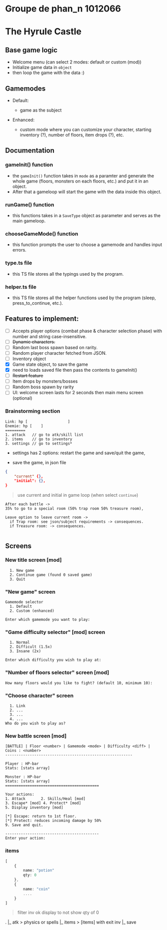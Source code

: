 # Groupe de phan_n 1012066

# The Hyrule Castle

## Base game logic

- Welcome menu (can select 2 modes: default or custom (mod))
- Initialize game data in `object`
- then loop the game with the data :)



	
## Gamemodes

- Default:

  - game as the subject

- Enhanced:
  - custom mode where you can customize your character, starting inventory (?), number of floors, item drops (?), etc. 

## Documentation
### gameInit() function

- the `gameInit()` function takes in `mode` as a paramter and generate the whole game (floors, monsters on each floors, etc.) and put it in an object. 
- After that a gameloop will start the game with the data inside this object.

### runGame() function

- this functions takes in a `SaveType` object as parameter and serves as the main gameloop.

### chooseGameMode() function
- this function prompts the user to choose a gamemode and handles input errors.

### type.ts file
- this TS file stores all the typings used by the program.

### helper.ts file
- this TS file stores all the helper functions used by the program (sleep, press_to_continue, etc.).
## Features to implement:

- [ ] Accepts player options (combat phase & character selection phase) with number and string case-insensitive.
- [ ] ~~Dynamic characters.~~
- [ ] Random last boss spawn based on rarity.
- [ ] Random player character fetched from JSON.
- [ ] Inventory object
- [x] Game state object, to save the game
- [x] need to loads saved file then pass the contents to gameInit()
- [ ] ~~Restart feature~~
- [ ] Item drops by monsters/bosses
- [ ] Random boss spawn by rarity
- [ ] UI: welcome screen lasts for 2 seconds then main menu screen (optional)

### Brainstorming section
```plaintext
Link: hp [                  ]
Enemie: hp [    ]
=========
1. attack	// go to atk/skill list
2. items	// go to inventory
3. settings	// go to settings*
```

- settings has 2 options: restart the game and save/quit the game,

* save the game, in json file

```json
{
	"current" {},
	"initial": {},
}
```

> use current and initial in game loop (when select `continue`)

```
After each battle -> 
35% to go to a special room (50% trap room 50% treasure room),

Leave option to leave current room -> 
  if Trap room: see json/subject requirements -> consequences. 
  if Treasure room: -> consequences.


```


## Screens

### New title screen [mod] 
```
  1. New game
  2. Continue game (found 0 saved game)
  3. Quit
```

### "New game" screen 
```
Gamemode selector
  1. Default
  2. Custom (enhanced)

Enter which gamemode you want to play: 
```

### "Game difficulty selector" [mod] screen 
```
  1. Normal
  2. Difficult (1.5x)
  3. Insane (2x)

Enter which difficulty you wish to play at: 
```
### "Number of floors selector" screen [mod]
```
How many floors would you like to fight? (default 10, minimum 10):
```

### "Choose character" screen 
```
  1. Link
  2. ...
  3. ...
  4. ...
Who do you wish to play as? 
```



### New battle screen [mod] 

```
[BATTLE] | Floor <number> | Gamemode <mode> | Difficulty <diff> | Coins : <number>
---------------------------------------------------------

Player : HP-bar
Stats: [stats array]

Monster : HP-bar
Stats: [stats array]
==========================================

Your actions:
1. Attack       2. Skills/Heal [mod]
3. Escape* [mod] 4. Protect* [mod]
5. Display inventory [mod]

[*] Escape: return to 1st floor.
[*] Protect: reduces incoming damage by 50% 
9. Save and quit.

------------------------------------------
Enter your action:
```

### items
```ts
[
	{
		name: "potion"
		qty: 0
	},
	{
		name: "coin"
		....
	}
]
```

> filter inv ok display to not show qty of 0

.
|_ atk > physics or spells
|_ items > [items] with exit inv
|_ save